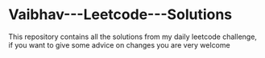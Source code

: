 # Vaibhav---Leetcode---Solutions
This repository contains all the solutions from my daily leetcode challenge, if you want to give some advice on changes you are very welcome
